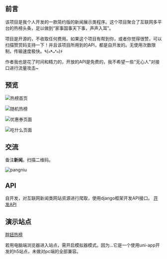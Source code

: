 ## 前言

该项目是我个人开发的一款简约版的新闻展示类程序。这个项目聚合了互联网多平台的热榜头条，足以做到“家事国事天下事，声声入耳”。

项目是开源的，不收取任何费用。如果这个项目有帮到你，或者你觉得很赞，可以扫描赞赏码支持一下！并且该项目所用到的API，都是自开发的。无使用次数限制，传输速度极快。٩(๑❛ᴗ❛๑)۶

作者我也是花了时间和精力的，开放的API是免费的，我不希望一些“无心人”对接口进行流量攻击~

## 预览

![热榜首页](./screenshot/hotnews.png)

![随机热榜](./screenshot/random_news.png)

![优惠券页面](./screenshot/quan.png)

![吃什么页面](./screenshot/eatwhat.png)

## 交流
备注**新闻**。扫描二维码。

![pangniu](./author.png)			  

## API
自开发，对互联网新闻类网站资源进行爬取，使用django框架开发API接口。
[开发API](http://guoxiaorui.cn/index.php/archives/73/)

## 演示站点

[胖妞热榜](http://news.guoxiaorui.cn/)

若用电脑端浏览器进入站点，需开启模拟器模式。因为...它是一个使用uni-app开发的h5站点，未做对pc端的全部兼容。
